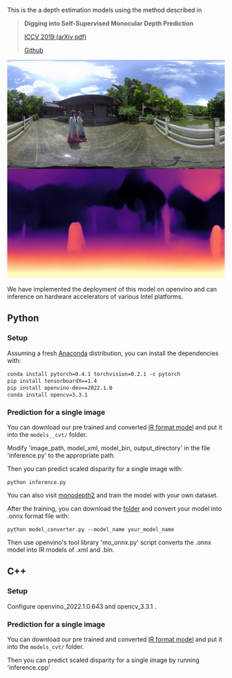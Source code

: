 This is the a depth estimation models using the method described in

> **Digging into Self-Supervised Monocular Depth Prediction**
>
> [ICCV 2019 (arXiv pdf)](https://arxiv.org/abs/1806.01260)
>
> [Github](https://github.com/nianticlabs/monodepth2)
>
<p align="center">
 <img src="assets/clip.jpg" alt="example input output image" width="600" />
</p>



We have implemented the deployment of this model on openvino and can inference on hardware accelerators of various Intel platforms.

## Python
### Setup

Assuming a fresh [Anaconda](https://www.anaconda.com/download/) distribution, you can install the dependencies with:
```shell
conda install pytorch=0.4.1 torchvision=0.2.1 -c pytorch
pip install tensorboardX==1.4
pip install openvino-dev==2022.1.0
conda install opencv=3.3.1               
```


### Prediction for a single image  

You can download our pre trained and converted [IR format model](https://drive.google.com/drive/folders/19MGkSv1TmkzLCIUJT1Sywd9gneDhUKm9?usp=sharing) and put it into the `models__cvt/` folder.

Modify 'image_path, model_xml, model_bin, output_directory' in the file 'inference.py' to the appropriate path.

Then you can predict scaled disparity for a single image with:

```shell
python inference.py
```

You can also visit [monodepth2](https://github.com/nianticlabs/monodepth2) and train the model with your own dataset. 

After the training, you can download the [folder](https://drive.google.com/drive/folders/1nIHY-36OuQEDiKxcZSdDpu_iuGUCAlJA?usp=sharing) and convert your model into .onnx format file with:

```shell
python model_converter.py --model_name your_model_name
```

Then use openvino's tool library 'mo_onnx.py' script converts the .onnx model into IR models of .xml and .bin.

## C++
### Setup
Configure openvino_2022.1.0.643 and opencv_3.3.1 .

### Prediction for a single image

You can download our pre trained and converted [IR format model](https://drive.google.com/drive/folders/19MGkSv1TmkzLCIUJT1Sywd9gneDhUKm9?usp=sharing) and put it into the `models_cvt/` folder.

Then you can predict scaled disparity for a single image by running 'inference.cpp'
